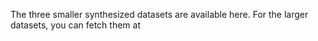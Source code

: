 The three smaller synthesized datasets are available here.
For the larger datasets, you can fetch them at 
